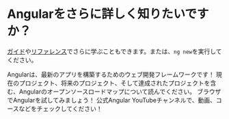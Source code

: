 # Angularをさらに詳しく知りたいですか？

[ガイド](overview)や[リファレンス](api)でさらに学ぶこともできます。または、`ng new`を実行してください。

<docs-card-container>
  <docs-card title="Angularとは？" href="overview">
  Angularは、最新のアプリを構築するためのウェブ開発フレームワークです！
  </docs-card>
  <docs-card title="Angularのロードマップ" href="roadmap">
  現在のプロジェクト、将来のプロジェクト、そして達成されたプロジェクトを含む、Angularのオープンソースロードマップについて読んでください。
  </docs-card>
  <docs-card title="Playground" href="playground" link="遊んでみよう">
  ブラウザでAngularを試してみましょう！
  </docs-card>
  <docs-card title="Angular YouTubeコース" href="https://youtube.com/playlist?list=PL1w1q3fL4pmj9k1FrJ3Pe91EPub2_h4jF" link="学習を開始する">
  公式Angular YouTubeチャンネルで、動画、コースなどをチェックしてください！
  </docs-card>
</docs-card-container>
